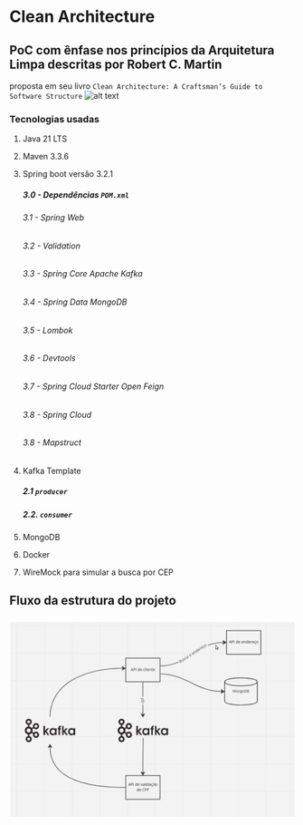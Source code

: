 # Clean Architecture

## PoC com ênfase nos princípios da Arquitetura Limpa descritas por Robert C. Martin 
proposta em seu livro ```Clean Architecture: A Craftsman’s Guide to Software Structure```
![alt text](https://github.com/juliancambraia/cleanarch/blob/main/images/cleanarq.png?raw=true)
### Tecnologias usadas

1. Java 21 LTS
2. Maven 3.3.6
3. Spring boot versão 3.2.1
   ##### 3.0 - Dependências ``POM.xml``
   ###### 3.1 - Spring Web
   ###### 3.2 - Validation
   ###### 3.3 - Spring Core Apache Kafka
   ###### 3.4 - Spring Data MongoDB
   ###### 3.5 - Lombok
   ###### 3.6 - Devtools
   ###### 3.7 - Spring Cloud Starter Open Feign
   ###### 3.8 - Spring Cloud
   ###### 3.8 - Mapstruct

4. Kafka Template 
   ##### 2.1 ``producer``
   ##### 2.2. ``consumer``
5. MongoDB
6. Docker
7. WireMock para simular a busca por CEP

## Fluxo da estrutura do projeto

![alt text](https://github.com/juliancambraia/cleanarch/blob/main/images/fluxo.png?raw=true)
